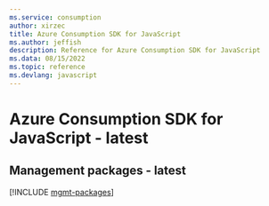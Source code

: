 ```yaml
---
ms.service: consumption
author: xirzec
title: Azure Consumption SDK for JavaScript
ms.author: jeffish
description: Reference for Azure Consumption SDK for JavaScript
ms.data: 08/15/2022
ms.topic: reference
ms.devlang: javascript
---
```

# Azure Consumption SDK for JavaScript - latest

## Management packages - latest
[!INCLUDE [mgmt-packages](consumption-mgmt-index.md)]